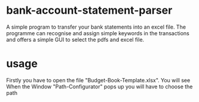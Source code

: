 # bank-account-statement-parser
A simple program to transfer your bank statements into an excel file. The programme can recognise and assign simple keywords in the transactions and offers a simple GUI to select the pdfs and excel file. 
# usage
Firstly you have to open the file "Budget-Book-Template.xlsx". You will see 
When the Window "Path-Configurator" pops up you will have to choose the path
